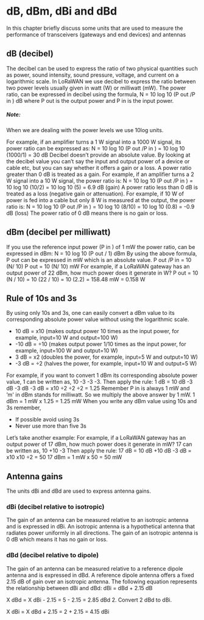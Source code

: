 # dB, dBm, dBi and dBd

In this chapter briefly discuss some units that are used to measure the performance of transceivers (gateways and end devices) and antennas
## dB (decibel)

The decibel can be used to express the ratio of two physical quantities such as power, sound intensity, sound pressure, voltage, and current on a logarithmic scale. In LoRaWAN we use decibel to express the ratio between two power levels usually given in watt (W) or milliwatt (mW).
The power ratio, can be expressed in decibel using the formula,
N = 10 log 10 (P out /P in ) dB
where P out is the output power and P in is the input power.

##### Note:

 When we are dealing with the power levels we use 10log units.

For example, if an amplifier turns a 1 W signal into a 1000 W signal, its power ratio can be expressed as:
N = 10 log 10 (P out /P in ) = 10 log 10 (1000/1) = 30 dB
Decibel doesn’t provide an absolute value. By looking at the decibel value you can’t say the input and output power of a device or cable etc, but you can say whether it offers a gain or a loss.
A power ratio greater than 0 dB is treated as a gain. For example, if an amplifier turns a 2 W signal into a 10 W signal, the power ratio is:
N = 10 log 10 (P out /P in ) = 10 log 10 (10/2) = 10 log 10 (5) = 6.9 dB (gain)
A power ratio less than 0 dB is treated as a loss (negative gain or attenuation). For example, if 10 W of power is fed into a cable but only 8 W is measured at the output, the power ratio is:
N = 10 log 10 (P out /P in ) = 10 log 10 (8/10) = 10 log 10 (0.8) = -0.9 dB (loss)
The power ratio of 0 dB means there is no gain or loss.
## dBm (decibel per milliwatt)

If you use the reference input power (P in ) of 1 mW the power ratio, can be expressed in dBm:
N = 10 log 10 (P out / 1) dBm
By using the above formula, P out can be expressed in mW which is an absolute value.
P out /P in = 10 (N/ 10)
P out = 10 (N/ 10) mW
For example, if a LoRaWAN gateway has an output power of 22 dBm, how much power does it generate in W?
P out = 10 (N / 10) = 10 (22 / 10) = 10 (2.2) = 158.48 mW = 0.158 W
## Rule of 10s and 3s

By using only 10s and 3s, one can easily convert a dBm value to its corresponding absolute power value without using the logarithmic scale.
* 10 dB = x10 (makes output power 10 times as the input power, for example, input=10 W and output=100 W)
* -10 dB = ÷10 (makes output power 1/10 times as the input power, for example, input=100 W and output=10 W)
* 3 dB = x2 (doubles the power, for example, input=5 W and output=10 W)
* -3 dB = ÷2 (halves the power, for example, input=10 W and output=5 W)

For example, if you want to convert 1 dBm its corresponding absolute power value, 1 can be written as, 10 -3 -3 -3.
Then apply the rule:
1 dB = 10 dB -3 dB -3 dB -3 dB = x10 ÷2 ÷2 ÷2 = 1.25
Remember P in is always 1 mW and ’m' in dBm stands for milliwatt. So we multiply the above answer by 1 mW.
1 dBm = 1 mW x 1.25 = 1.25 mW
When you write any dBm value using 10s and 3s remember,
* If possible avoid using 3s
* Never use more than five 3s

Let’s take another example:
For example, if a LoRaWAN gateway has an output power of 17 dBm, how much power does it generate in mW?
17 can be written as, 10 +10 -3
Then apply the rule:
17 dB = 10 dB +10 dB -3 dB = x10 x10 ÷2 = 50
17 dBm = 1 mW x 50 = 50 mW
## Antenna gains

The units dBi and dBd are used to express antenna gains.
### dBi (decibel relative to isotropic)

The gain of an antenna can be measured relative to an isotropic antenna and is expressed in dBi. An isotropic antenna is a hypothetical antenna that radiates power uniformly in all directions. The gain of an isotropic antenna is 0 dB which means it has no gain or loss.
### dBd (decibel relative to dipole)

The gain of an antenna can be measured relative to a reference dipole antenna and is expressed in dBd. A reference dipole antenna offers a fixed 2.15 dB of gain over an isotropic antenna.
The following equation represents the relationship between dBi and dBd:
dBi = dBd + 2.15 dB

X dBd = X dBi - 2.15 = 5 - 2.15 = 2.85 dBd
2. Convert 2 dBd to dBi.

X dBi = X dBd + 2.15 = 2 + 2.15 = 4.15 dBi